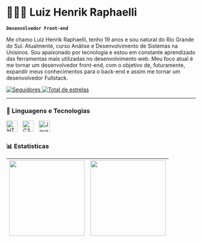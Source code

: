 # 🧑🏻‍💻 Luiz Henrik Raphaelli

**`Desenvolvedor Front-end`**

Me chamo Luiz Henrik Raphaelli, tenho 19 anos e sou natural do Rio Grande do Sul. Atualmente, curso Análise e Desenvolvimento de Sistemas na Unisinos. Sou apaixonado por tecnologia e estou em constante aprendizado das ferramentas mais utilizadas no desenvolvimento web. Meu foco atual é me tornar um desenvolvedor front-end, com o objetivo de, futuramente, expandir meus conhecimentos para o back-end e assim me tornar um desenvolvedor Fullstack.

<p align="left">
    <a href="https://github.com/LHRafaelli?tab=followers">
        <img 
            alt="Seguidores" 
            title="Me siga no GitHub" 
            src="https://custom-icon-badges.demolab.com/github/followers/LHRafaelli?color=236ad3&labelColor=1155ba&style=for-the-badge&logo=github&label=Seguidores&logoColor=white"
        />
    </a>
     <a href="https://github.com/LHRafaelli?tab=repositories&sort=stargazers">
        <img 
            alt="Total de estrelas" 
            title="Total de estrelas GitHub" 
            src="https://custom-icon-badges.demolab.com/github/stars/LHRafaelli?color=55960c&style=for-the-badge&labelColor=488207&logo=star&label=estrelas"
        />
    </a>
</p>

---

### 🤖 Linguagens e Tecnologias

<img 
    align="left" 
    alt="HTML"
    title="HTML" 
    width="30px" 
    style="padding-right: 10px;" 
    src="https://cdn.jsdelivr.net/gh/devicons/devicon@latest/icons/html5/html5-original.svg" 
/>
<img 
    align="left" 
    alt="CSS" 
    title="CSS"
    width="30px" 
    style="padding-right: 10px;" 
    src="https://cdn.jsdelivr.net/gh/devicons/devicon@latest/icons/css3/css3-original.svg" 
/>
<img 
    align="left" 
    alt="JavaScript" 
    title="JavaScript"
    width="30px" 
    style="padding-right: 10px;" 
    src="https://cdn.jsdelivr.net/gh/devicons/devicon@latest/icons/javascript/javascript-original.svg" 
/>
<br/>
<br/>

### 📊 Estatísticas

| <img height="200" src="https://github-readme-stats.vercel.app/api?username=LHRafaelli&show_icons=true&theme=tokyonight&include_all_commits=true&locale=pt-br" /> | <img height="200" src="https://github-readme-stats.vercel.app/api/top-langs/?username=LHRafaelli&theme=tokyonight&layout=compact&custom_title=Tecnologias&langs_count=9" /> |
|---|---|
